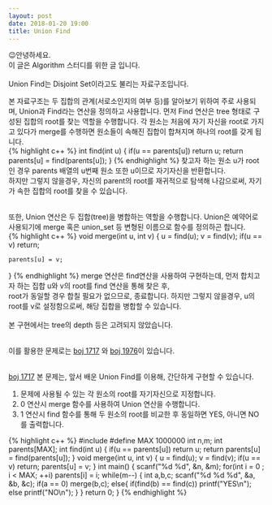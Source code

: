 ```yaml
---
layout: post
date: 2018-01-20 19:00
title: Union Find
---
```



:wink:안녕하세요. <br>이 글은 Algorithm 스터디를 위한 글 입니다.<br><br>
Union Find는 Disjoint Set이라고도 불리는 자료구조입니다. <br>



<!--more-->
본 자료구조는 두 집합의 관계(서로소인지의 여부 등)를 알아보기 위하여 주로 사용되며, Union과 Find라는 연산을 정의하고 사용합니다. 먼저 Find 연산은 tree 형태로 구성된 집합의 root를 찾는 역할을 수행합니다. 각 원소는 처음에 자기 자신을 root로 가지고 있다가 merge를 수행하면 원소들이 속해진 집합이 합쳐지며 하나의 root를 갖게 됩니다.<br>
{% highlight c++ %}
int find(int u)
{
    if(u == parents[u])
        return u;
    return parents[u] = find(parents[u]);
}
{% endhighlight %}
찾고자 하는 원소 u가 root인 경우 parents 배열의 u번째 원소 또한 u이므로 자기자신을 반환합니다.<br>
하지만 그렇지 않을경우, 자신의 parent의 root를 재귀적으로 탐색해 나감으로써, 자기가 속한 집합의 root를 찾을 수 있습니다.<br><br>

또한, Union 연산은 두 집합(tree)을 병합하는 역할을 수행합니다. Union은 예약어로 사용되기에 merge 혹은 union_set 등 변형된 이름으로 함수를 정의하곤 합니다. <br>
{% highlight c++ %}
void merge(int u, int v)
{
    u = find(u);
    v = find(v);
    if(u == v)
        return;

    parents[u] = v;
}
{% endhighlight %}
merge 연산은 find연산을 사용하여 구현하는데, 먼저 합치고자 하는 집합 u와 v의 root를 find 연산을 통해 찾은 후,<br>
root가 동일할 경우 합칠 필요가 없으므로, 종료합니다. 하지만 그렇지 않을경우, u의 root를 v로 설정함으로써, 해당 집합을 병합할 수 있습니다.<br><br>
본 구현에서는 tree의 depth 등은 고려되지 않았습니다.<br><br>

이를 활용한 문제로는 [boj 1717](https://icpc.me/1717) 와 [boj 1976](https://icpc.me/1976)이 있습니다. <br><br>

[boj 1717](https://icpc.me/1717) 본 문제는, 앞서 배운 Union Find를 이용해, 간단하게 구현할 수 있습니다.<br>
1) 문제에 사용될 수 있는 각 원소의 root를 자기자신으로 지정합니다.<br>
2) 0 연산시 merge 함수를 사용하여 Union 연산을 수행합니다.<br>
3) 1 연산시 find 함수를 통해 두 원소의 root를 비교한 후 동일하면 YES, 아니면 NO를 출력합니다.<br>

{% highlight c++ %}
#include <cstdio>
#define MAX 1000000
int n,m;
int parents[MAX];
int find(int u)
{
    if(u == parents[u])
        return u;
    return parents[u] = find(parents[u]);
}
void merge(int u, int v)
{
    u = find(u);
    v = find(v);
    if(u == v)
        return;
    parents[u] = v;
}
int main()
{
    scanf("%d %d", &n, &m);
    for(int i = 0 ; i < MAX; ++i)
        parents[i] = i;
    while(m--)
    {
        int a,b,c;
        scanf("%d %d %d", &a, &b, &c);
        if(a == 0)
            merge(b,c);
        else{
            if(find(b) == find(c))
                printf("YES\n");
            else
                printf("NO\n");
        }
    }
    return 0;
}
{% endhighlight %}